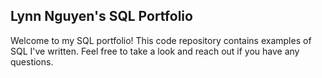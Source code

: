 ## Lynn Nguyen's SQL Portfolio
Welcome to my SQL portfolio! 
This code repository contains examples of SQL I've written. Feel free to take a look and reach out if you have any questions.
